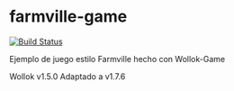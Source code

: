 # farmville-game
 
[![Build Status](https://travis-ci.org/wollok/farmvilleGame.svg?branch=master)](https://travis-ci.org/wollok/farmvilleGame)

Ejemplo de juego estilo Farmville hecho con Wollok-Game

Wollok v1.5.0 
Adaptado a v1.7.6

